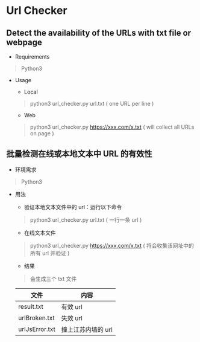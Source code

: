 Url Checker
==========================

Detect the availability of the URLs with txt file or webpage
---
+ Requirements

> Python3

+ Usage

  - Local
  > python3 url_checker.py url.txt ( one URL per line )

  - Web
  > python3 url_checker.py https://xxx.com/x.txt ( will collect all URLs on page )
  
批量检测在线或本地文本中 URL 的有效性
---
+ 环境需求

> Python3

+ 用法

  * 验证本地文本文件中的 url：运行以下命令
  > python3 url_checker.py url.txt ( 一行一条 url )

  * 在线文本文件
  > python3 url_checker.py https://xxx.com/x.txt ( 将会收集该网址中的所有 url 并验证 )

  * 结果
  > 会生成三个 txt 文件
  
  |文件|内容|
  |---|----|
  |result.txt|有效 url|
  |urlBroken.txt|失效 url|
  |urlJsError.txt|撞上江苏内墙的 url|
